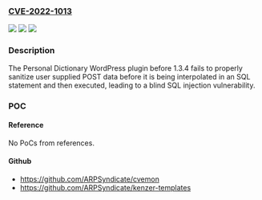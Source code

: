### [CVE-2022-1013](https://cve.mitre.org/cgi-bin/cvename.cgi?name=CVE-2022-1013)
![](https://img.shields.io/static/v1?label=Product&message=Personal%20Dictionary&color=blue)
![](https://img.shields.io/static/v1?label=Version&message=1.3.4%3C%201.3.4%20&color=brighgreen)
![](https://img.shields.io/static/v1?label=Vulnerability&message=CWE-89%20SQL%20Injection&color=brighgreen)

### Description

The Personal Dictionary WordPress plugin before 1.3.4 fails to properly sanitize user supplied POST data before it is being interpolated in an SQL statement and then executed, leading to a blind SQL injection vulnerability.

### POC

#### Reference
No PoCs from references.

#### Github
- https://github.com/ARPSyndicate/cvemon
- https://github.com/ARPSyndicate/kenzer-templates

